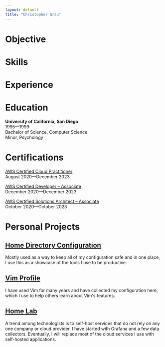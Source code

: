 ```yaml
---
layout: default
title: "Christopher Grau"
---
```


# Objective

# Skills

# Experience

# Education

**University of California, San Diego** \
1995—1999 \
Bachelor of Science, Computer Science \
Minor, Psychology

# Certifications

[AWS Certified Cloud Practitioner](https://www.youracclaim.com/badges/12acb282-6e13-46b5-a713-d5a83b4d142a) \
August 2020—December 2023

[AWS Certified Developer – Associate](https://www.youracclaim.com/badges/28201d54-0ab3-416b-ae3b-35b1d38a8994) \
December 2020—December 2023

[AWS Certified Solutions Architect – Associate](https://www.youracclaim.com/badges/0f3d2c70-893e-48dc-9849-c9eec2616f25) \
October 2020—October 2023

# Personal Projects

## [Home Directory Configuration](https://github.com/sirhc/dotfiles)

Mostly used as a way to keep all of my configuration safe and in one place, I
use this as a showcase of the tools I use to be productive.

## [Vim Profile](https://github.com/sirhc/vim-profile)

I have used Vim for many years and have collected my configuration here, which
I use to help others learn about Vim's features.

## [Home Lab](https://github.com/sirhc/homelab)

A trend among technologists is to self-host services that do not rely on any
one company or cloud provider. I have started with Grafana and a few data
collectors. Eventually, I will replace most of the cloud services I use with
self-hosted applications.
